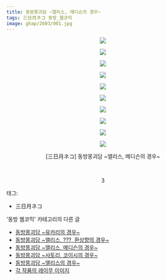 ```yaml
---
title: 동방몽괴담 ~앨리스, 메디슨의 경우~
tags: 三日月ネコ 동방_웹코믹
image: ghap/2603/001.jpg
---
```

<div class="article">
<p style="text-align: center; clear: none; float: none;"><img src="{{ site.nasurl }}/ghap/2603/001.jpg"/></p>
<p style="text-align: center; clear: none; float: none;"><img src="{{ site.nasurl }}/ghap/2603/002.jpg"/></p>
<p style="text-align: center; clear: none; float: none;"><img src="{{ site.nasurl }}/ghap/2603/003.jpg"/></p>
<p style="text-align: center; clear: none; float: none;"><img src="{{ site.nasurl }}/ghap/2603/004.jpg"/></p>
<p style="text-align: center; clear: none; float: none;"><img src="{{ site.nasurl }}/ghap/2603/005.jpg"/></p>
<p style="text-align: center; clear: none; float: none;"><img src="{{ site.nasurl }}/ghap/2603/006.jpg"/></p>
<p style="text-align: center; clear: none; float: none;"><img src="{{ site.nasurl }}/ghap/2603/007.jpg"/></p>
<p style="text-align: center; clear: none; float: none;"><img src="{{ site.nasurl }}/ghap/2603/008.jpg"/></p>
<p style="text-align: center; clear: none; float: none;"><img src="{{ site.nasurl }}/ghap/2603/009.jpg"/></p>
<p style="text-align: center; clear: none; float: none;"><img src="{{ site.nasurl }}/ghap/2603/010.jpg"/></p>
<p style="text-align: center; clear: none; float: none;">[三日月ネコ] 동방몽괴담 ~앨리스, 메디슨의 경우~</p>
<p style="text-align: center; clear: none; float: none;"><br/></p>
<p style="text-align: center; clear: none; float: none;">3</p>
</div><div class="tagTrail">
<p>태그: </p>
<ul>
<li>三日月ネコ</li>
</ul>
</div><div class="another">
<p>'동방 웹코믹' 카테고리의 다른 글</p>
<ul>
<li><a href="/2016-10-15-ghap_2605">동방몽괴담 ~유카리의 경우~</a></li>
<li><a href="/2016-10-15-ghap_2604">동방몽괴담 ~앨리스, ???, 환상향의 경우~</a></li>
<li><a href="/2016-10-15-ghap_2603">동방몽괴담 ~앨리스, 메디슨의 경우~</a></li>
<li><a href="/2016-10-15-ghap_2602">동방몽괴담 ~사토리, 코이시의 경우~</a></li>
<li><a href="/2016-10-15-ghap_2601">동방몽괴담 ~앨리스의 경우~</a></li>
<li><a href="/2016-10-13-ghap_2561">각 작품의 레이무 이미지</a></li>
</ul>
</div><div class="cb_module cb_fluid">
<div class="cb_wrt cb_profile">
</div><!-- commentList close -->
</div>